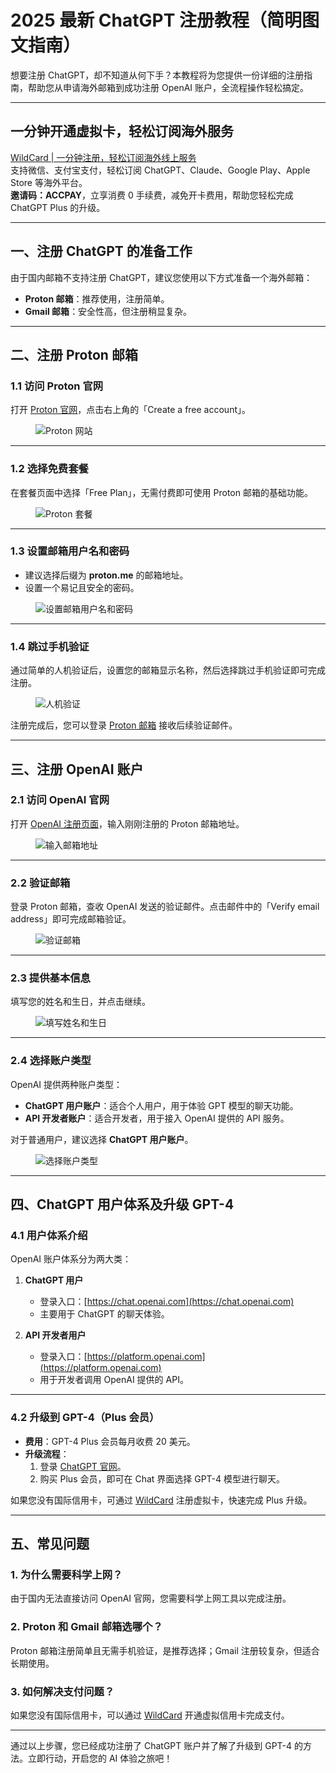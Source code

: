 # 2025 最新 ChatGPT 注册教程（简明图文指南）

想要注册 ChatGPT，却不知道从何下手？本教程将为您提供一份详细的注册指南，帮助您从申请海外邮箱到成功注册 OpenAI 账户，全流程操作轻松搞定。

---

## 一分钟开通虚拟卡，轻松订阅海外服务

[WildCard | 一分钟注册，轻松订阅海外线上服务](https://bit.ly/bewildcard)  
支持微信、支付宝支付，轻松订阅 ChatGPT、Claude、Google Play、Apple Store 等海外平台。  
**邀请码：ACCPAY**，立享消费 0 手续费，减免开卡费用，帮助您轻松完成 ChatGPT Plus 的升级。

---

## 一、注册 ChatGPT 的准备工作

由于国内邮箱不支持注册 ChatGPT，建议您使用以下方式准备一个海外邮箱：

- **Proton 邮箱**：推荐使用，注册简单。
- **Gmail 邮箱**：安全性高，但注册稍显复杂。

---

## 二、注册 Proton 邮箱

### 1.1 访问 Proton 官网

打开 [Proton 官网](https://proton.me/)，点击右上角的「Create a free account」。

<figure>
  <img src="https://cdn.how2cs.cn/csguide/054443.png" alt="Proton 网站">
</figure>

---

### 1.2 选择免费套餐

在套餐页面中选择「Free Plan」，无需付费即可使用 Proton 邮箱的基础功能。

<figure>
  <img src="https://cdn.how2cs.cn/csguide/054505-1.png" alt="Proton 套餐">
</figure>

---

### 1.3 设置邮箱用户名和密码

- 建议选择后缀为 **proton.me** 的邮箱地址。
- 设置一个易记且安全的密码。

<figure>
  <img src="https://cdn.how2cs.cn/csguide/151156.png" alt="设置邮箱用户名和密码">
</figure>

---

### 1.4 跳过手机验证

通过简单的人机验证后，设置您的邮箱显示名称，然后选择跳过手机验证即可完成注册。

<figure>
  <img src="https://cdn.how2cs.cn/csguide/151253.png" alt="人机验证">
</figure>

注册完成后，您可以登录 [Proton 邮箱](https://proton.me/) 接收后续验证邮件。

---

## 三、注册 OpenAI 账户

### 2.1 访问 OpenAI 官网

打开 [OpenAI 注册页面](https://chat.openai.com/)，输入刚刚注册的 Proton 邮箱地址。

<figure>
  <img src="https://cdn.how2cs.cn/csguide/151820.png" alt="输入邮箱地址">
</figure>

---

### 2.2 验证邮箱

登录 Proton 邮箱，查收 OpenAI 发送的验证邮件。点击邮件中的「Verify email address」即可完成邮箱验证。

<figure>
  <img src="https://cdn.how2cs.cn/csguide/151902.png" alt="验证邮箱">
</figure>

---

### 2.3 提供基本信息

填写您的姓名和生日，并点击继续。

<figure>
  <img src="https://cdn.how2cs.cn/csguide/151929.png" alt="填写姓名和生日">
</figure>

---

### 2.4 选择账户类型

OpenAI 提供两种账户类型：

- **ChatGPT 用户账户**：适合个人用户，用于体验 GPT 模型的聊天功能。
- **API 开发者账户**：适合开发者，用于接入 OpenAI 提供的 API 服务。

对于普通用户，建议选择 **ChatGPT 用户账户**。

<figure>
  <img src="https://cdn.how2cs.cn/csguide/152006.png" alt="选择账户类型">
</figure>

---

## 四、ChatGPT 用户体系及升级 GPT-4

### 4.1 用户体系介绍

OpenAI 账户体系分为两大类：

1. **ChatGPT 用户**  
   - 登录入口：[https://chat.openai.com](https://chat.openai.com)  
   - 主要用于 ChatGPT 的聊天体验。

2. **API 开发者用户**  
   - 登录入口：[https://platform.openai.com](https://platform.openai.com)  
   - 用于开发者调用 OpenAI 提供的 API。

---

### 4.2 升级到 GPT-4（Plus 会员）

- **费用**：GPT-4 Plus 会员每月收费 20 美元。
- **升级流程**：
  1. 登录 [ChatGPT 官网](https://chat.openai.com)。
  2. 购买 Plus 会员，即可在 Chat 界面选择 GPT-4 模型进行聊天。

如果您没有国际信用卡，可通过 [WildCard](https://bit.ly/bewildcard) 注册虚拟卡，快速完成 Plus 升级。

---

## 五、常见问题

### 1. 为什么需要科学上网？
由于国内无法直接访问 OpenAI 官网，您需要科学上网工具以完成注册。

### 2. Proton 和 Gmail 邮箱选哪个？
Proton 邮箱注册简单且无需手机验证，是推荐选择；Gmail 注册较复杂，但适合长期使用。

### 3. 如何解决支付问题？
如果您没有国际信用卡，可以通过 [WildCard](https://bit.ly/bewildcard) 开通虚拟信用卡完成支付。

---

通过以上步骤，您已经成功注册了 ChatGPT 账户并了解了升级到 GPT-4 的方法。立即行动，开启您的 AI 体验之旅吧！
